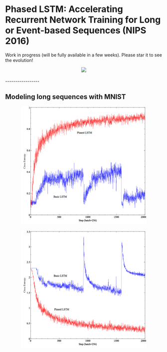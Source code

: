 # Phased LSTM: Accelerating Recurrent Network Training for Long or Event-based Sequences (NIPS 2016)

Work in progress (will be fully available in a few weeks). Please star it to see the evolution!


<div align="center">
  <img src="https://www.tensorflow.org/images/tf_logo_transp.png" width="200"><br><br>
</div>
-----------------

## Modeling long sequences with MNIST

<div align="center">
  <img src="fig/mnist_acc.png" width="400"><br><br>
</div>

<div align="center">
  <img src="fig/mnist_ce.png" width="400"><br><br>
</div>

